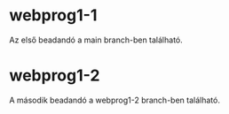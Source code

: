 # webprog1-1
Az első beadandó a main branch-ben található.

# webprog1-2
A második beadandó a webprog1-2 branch-ben található.
